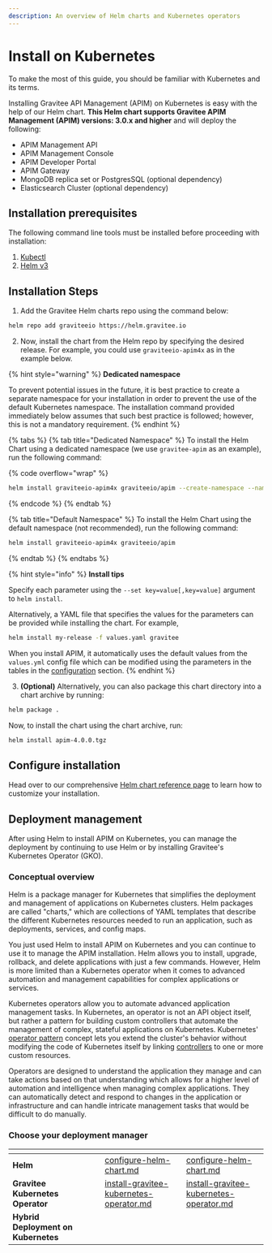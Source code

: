 ```yaml
---
description: An overview of Helm charts and Kubernetes operators
---
```


# Install on Kubernetes

To make the most of this guide, you should be familiar with Kubernetes and its terms.

Installing Gravitee API Management (APIM) on Kubernetes is easy with the help of our Helm chart. **This Helm chart supports Gravitee APIM Management (APIM) versions: 3.0.x and higher** and will deploy the following:

* APIM Management API
* APIM Management Console
* APIM Developer Portal
* APIM Gateway
* MongoDB replica set or PostgresSQL (optional dependency)
* Elasticsearch Cluster (optional dependency)

## Installation prerequisites

The following command line tools must be installed before proceeding with installation:

1. [Kubectl](https://kubernetes.io/docs/tasks/tools/#kubectl)
2. [Helm v3](https://helm.sh/docs/intro/install/)

## Installation Steps

1. Add the Gravitee Helm charts repo using the command below:

```sh
helm repo add graviteeio https://helm.gravitee.io
```

2. Now, install the chart from the Helm repo by specifying the desired release. For example, you could use `graviteeio-apim4x` as in the example below.

{% hint style="warning" %}
**Dedicated namespace**

To prevent potential issues in the future, it is best practice to create a separate namespace for your installation in order to prevent the use of the default Kubernetes namespace. The installation command provided immediately below assumes that such best practice is followed; however, this is not a mandatory requirement.
{% endhint %}

{% tabs %}
{% tab title="Dedicated Namespace" %}
To install the Helm Chart using a dedicated namespace (we use `gravitee-apim` as an example), run the following command:

{% code overflow="wrap" %}
```sh
helm install graviteeio-apim4x graviteeio/apim --create-namespace --namespace gravitee-apim
```
{% endcode %}
{% endtab %}

{% tab title="Default Namespace" %}
To install the Helm Chart using the default namespace (not recommended), run the following command:

```sh
helm install graviteeio-apim4x graviteeio/apim
```
{% endtab %}
{% endtabs %}

{% hint style="info" %}
**Install tips**

Specify each parameter using the `--set key=value[,key=value]` argument to `helm install`.

Alternatively, a YAML file that specifies the values for the parameters can be provided while installing the chart. For example,

```sh
helm install my-release -f values.yaml gravitee
```

When you install APIM, it automatically uses the default values from the `values.yml` config file which can be modified using the parameters in the tables in the [configuration](configure-helm-chart.md) section.
{% endhint %}

3. **(Optional)** Alternatively, you can also package this chart directory into a chart archive by running:

```sh
helm package .
```

Now, to install the chart using the chart archive, run:

```sh
helm install apim-4.0.0.tgz
```

## Configure installation

Head over to our comprehensive [Helm chart reference page](configure-helm-chart.md) to learn how to customize your installation.

## Deployment management

After using Helm to install APIM on Kubernetes, you can manage the deployment by continuing to use Helm or by installing Gravitee's Kubernetes Operator (GKO).

### Conceptual overview

Helm is a package manager for Kubernetes that simplifies the deployment and management of applications on Kubernetes clusters. Helm packages are called "charts," which are collections of YAML templates that describe the different Kubernetes resources needed to run an application, such as deployments, services, and config maps.

You just used Helm to install APIM on Kubernetes and you can continue to use it to manage the APIM installation. Helm allows you to install, upgrade, rollback, and delete applications with just a few commands. However, Helm is more limited than a Kubernetes operator when it comes to advanced automation and management capabilities for complex applications or services.

Kubernetes operators allow you to automate advanced application management tasks. In Kubernetes, an operator is not an API object itself, but rather a pattern for building custom controllers that automate the management of complex, stateful applications on Kubernetes. Kubernetes' [operator pattern](https://kubernetes.io/docs/concepts/extend-kubernetes/operator/) concept lets you extend the cluster's behavior without modifying the code of Kubernetes itself by linking [controllers](https://kubernetes.io/docs/concepts/architecture/controller/) to one or more custom resources.

Operators are designed to understand the application they manage and can take actions based on that understanding which allows for a higher level of automation and intelligence when managing complex applications. They can automatically detect and respond to changes in the application or infrastructure and can handle intricate management tasks that would be difficult to do manually.

### Choose your deployment manager

<table data-view="cards"><thead><tr><th></th><th></th><th data-hidden></th><th data-hidden data-type="content-ref"></th><th data-hidden data-card-target data-type="content-ref"></th></tr></thead><tbody><tr><td><strong>Helm</strong></td><td></td><td></td><td><a href="configure-helm-chart.md">configure-helm-chart.md</a></td><td><a href="configure-helm-chart.md">configure-helm-chart.md</a></td></tr><tr><td><strong>Gravitee Kubernetes Operator</strong></td><td></td><td></td><td><a href="install-gravitee-kubernetes-operator.md">install-gravitee-kubernetes-operator.md</a></td><td><a href="install-gravitee-kubernetes-operator.md">install-gravitee-kubernetes-operator.md</a></td></tr><tr><td><strong>Hybrid Deployment on Kubernetes</strong></td><td></td><td></td><td></td><td></td></tr></tbody></table>
